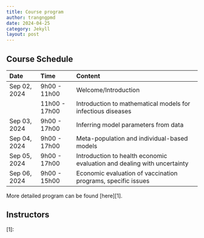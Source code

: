 ```yaml
---
title: Course program
author: trangngpmd
date: 2024-04-25
category: Jekyll
layout: post
---
```


## Course Schedule
<div class="table-wrapper" markdown="block">

|Date|Time|Content|
|:--|:--|:--|
|Sep 02, 2024|9h00 - 11h00|Welcome/Introduction|
||11h00 - 17h00|Introduction to mathematical models for infectious diseases|
|Sep 03, 2024|9h00 - 17h00|Inferring model parameters from data|
|Sep 04, 2024|9h00 - 17h00|Meta-population and individual-based models|
|Sep 05, 2024|9h00 - 17h00|Introduction to health economic evaluation and dealing with uncertainty|
|Sep 06, 2024|9h00 - 15h00|Economic evaluation of vaccination programs, specific issues|

</div>

More detailed program can be found [here][1].

## Instructors






[1]: 

